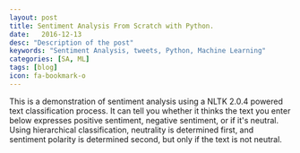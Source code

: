 ```yaml
---
layout: post
title: Sentiment Analysis From Scratch with Python.
date:   2016-12-13
desc: "Description of the post"
keywords: "Sentiment Analysis, tweets, Python, Machine Learning"
categories: [SA, ML]
tags: [blog]
icon: fa-bookmark-o
---
```


This is a demonstration of sentiment analysis using a NLTK 2.0.4 powered text classification process. It can tell you whether it thinks the text you enter below expresses positive sentiment, negative sentiment, or if it's neutral. Using hierarchical classification, neutrality is determined first, and sentiment polarity is determined second, but only if the text is not neutral.